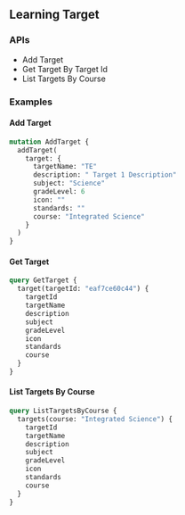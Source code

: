 ## Learning Target

### APIs

-  Add Target
-  Get Target By Target Id
-  List Targets By Course

### Examples

#### Add  Target

```graphql
mutation AddTarget {
  addTarget(
    target: {
      targetName: "TE"
      description: " Target 1 Description"
      subject: "Science"
      gradeLevel: 6
      icon: ""
      standards: ""
      course: "Integrated Science"
    }
  )
}
```

#### Get Target

```graphql
query GetTarget {
  target(targetId: "eaf7ce60c44") {
    targetId
    targetName
    description
    subject
    gradeLevel
    icon
    standards
    course
  }
}
```

#### List Targets By Course

```graphql
query ListTargetsByCourse {
  targets(course: "Integrated Science") {
    targetId
    targetName
    description
    subject
    gradeLevel
    icon
    standards
    course
  }
}
```
